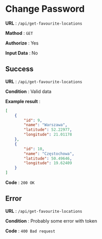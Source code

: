 # Change Password

**URL** : `/api/get-favourite-locations`

**Mathod** : `GET`

**Authorize** : Yes

**Input Data** : No

## Success

**URL** : `/api/get-favourite-locations`

**Condition** : Valid data

**Example result** :

```json
[
    {
        "id": 9,
        "name": "Warszawa",
        "latitude": 52.22977,
        "longitude": 21.01178
    },
    {
        "id": 10,
        "name": "Częstochowa",
        "latitude": 50.49646,
        "longitude": 19.62409
    }
]
```

**Code** : `200 OK`

## Error

**URL** : `/api/get-favourite-locations`

**Condition** : Probably some error with token

**Code** : `400 Bad request`
